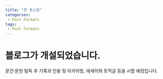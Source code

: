 ```yaml
---
title: "첫 포스팅"
categories: 
 - Post Formats
tags: 
 - Post Formats
---
```


# 블로그가 개설되었습니다.

문건·문헌 탐독 후 기록과 인용 및 아카이빙, 에세이와 토막글 등을 시할 예정입니다.
